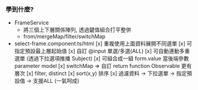 ### 學到什麼?
- FrameService
  - 將三個上下層關係陣列, 透過鍵值組合打平整併
  - from/mergeMap/filter/switchMap
- select-frame.component.ts/html
  [x] 重複使用上面資料展開不同選單
  [x] 可指定預設最上層起始值
  [x] 自訂 @input 單選/多選(ALL)
  [x] 可自動連動多重選單 (透過下拉選項推播 Subject)
  [x] 可組合成一組 form.value 當後端參數 parameter model
  [x] switchMap => 自訂 return function Observable<T> 更有層次
  [x] filter, distinct 
  [x] sort(x,y) 排序
  [x] 過濾資料 -> 下拉選單 -> 指定預設值 -> 支援ALL (一氣呵成)
  
  

